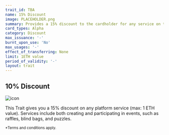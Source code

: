 ```yaml
---
trait_id: TBA
name: 15% Discount
image: PLACEHOLDER.png
summary: Provides a 15% discount to the cardholder for any service on the Ether Cards events platform.
card_types: Alpha
category: Discount
max_issuance: '-'
burnt_upon_use: 'No'
max_usages: '-'
effect_of_transferring: None
limit: 1ETH value
period_of_validity: '-'
layout: trait
---
```


## 10% Discount

![icon](/assets/images/trait-icons/{{page.image}})

This Trait gives you a 15% discount on any platform service (max: 1 ETH value). Services include both creating and participating in events, such as raffles, blind bags, and puzzles. 

<small>*Terms and conditions apply.</small>


